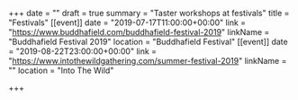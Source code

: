 +++
date = ""
draft = true
summary = "Taster workshops at festivals"
title = "Festivals"
[[event]]
date = "2019-07-17T11:00:00+00:00"
link = "https://www.buddhafield.com/buddhafield-festival-2019"
linkName = "Buddhafield Festival 2019"
location = "Buddhafield Festival"
[[event]]
date = "2019-08-22T23:00:00+00:00"
link = "https://www.intothewildgathering.com/summer-festival-2019"
linkName = ""
location = "Into The Wild"

+++
